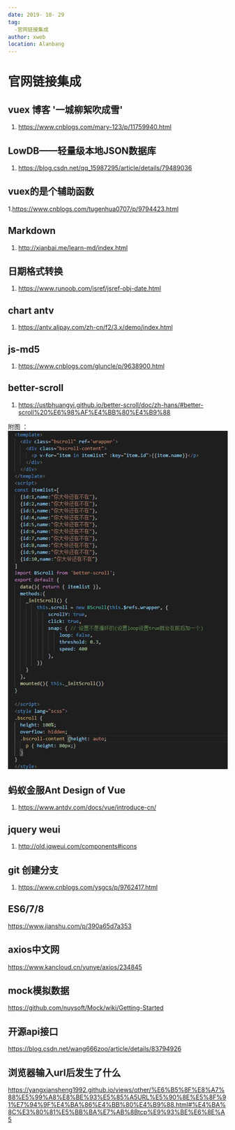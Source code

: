 ```yaml
---
date: 2019- 10- 29
tag: 
  -官网链接集成
author: xweb
location: Alanbang
---
```


# 官网链接集成

vuex 博客 '一城柳絮吹成雪'
----
1. https://www.cnblogs.com/mary-123/p/11759940.html

LowDB——轻量级本地JSON数据库
----
1. https://blog.csdn.net/qq_15987295/article/details/79489036

vuex的是个辅助函数
----
1.https://www.cnblogs.com/tugenhua0707/p/9794423.html

Markdown
----
1. http://xianbai.me/learn-md/index.html

日期格式转换
----
1. https://www.runoob.com/jsref/jsref-obj-date.html

chart antv
----
1. https://antv.alipay.com/zh-cn/f2/3.x/demo/index.html

js-md5
----
1. https://www.cnblogs.com/gluncle/p/9638900.html

better-scroll 
----
1. https://ustbhuangyi.github.io/better-scroll/doc/zh-hans/#better-scroll%20%E6%98%AF%E4%BB%80%E4%B9%88

附图 ：![GitHub 图标](../img/better.jpg)

蚂蚁金服Ant Design of Vue
----
1. https://www.antdv.com/docs/vue/introduce-cn/

jquery weui
----
1. http://old.jqweui.com/components#icons

git 创建分支
----
1. https://www.cnblogs.com/ysgcs/p/9762417.html

ES6/7/8
----
https://www.jianshu.com/p/390a65d7a353

axios中文网
----
https://www.kancloud.cn/yunye/axios/234845

mock模拟数据
----
https://github.com/nuysoft/Mock/wiki/Getting-Started

开源api接口
----
https://blog.csdn.net/wang666zoo/article/details/83794926

浏览器输入url后发生了什么
----
https://yangxiansheng1992.github.io/views/other/%E6%B5%8F%E8%A7%88%E5%99%A8%E8%BE%93%E5%85%A5URL%E5%90%8E%E5%8F%91%E7%94%9F%E4%BA%86%E4%BB%80%E4%B9%88.html#%E4%BA%8C%E3%80%81%E5%BB%BA%E7%AB%8Btcp%E9%93%BE%E6%8E%A5